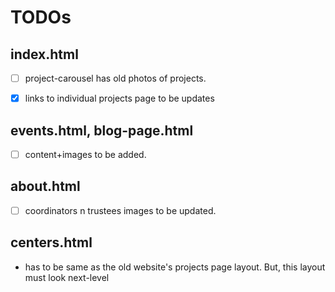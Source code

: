# TODOs

## index.html

- [ ] project-carousel has old photos of projects.

- [x] links to individual projects page to be updates

## events.html, blog-page.html

- [ ] content+images to be added.

## about.html

- [ ] coordinators n trustees images to be updated.

## centers.html

- has to be same as the old website's projects page layout. But, this layout must look next-level
